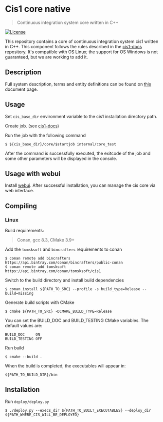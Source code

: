 # Cis1 core native

> Continuous integration system core written in C++

[![License](http://img.shields.io/:license-mit-blue.svg?style=flat-square)](http://badges.mit-license.org)

This repository contains a core of continuous integration system cis1 written in C++.
This component follows the rules described in the [cis1-docs](https://github.com/tomsksoft-llc/cis1-docs/ "cis1 documentation") repository.
It's compatible with OS Linux; the support for OS Windows is not guaranteed, but we are working to add it.

## Description

Full system description, terms and entity definitions can be found on [this](https://github.com/tomsksoft-llc/cis1-docs/blob/master/overview.md "cis1 overview") document page.

## Usage

Set `cis_base_dir` environment variable to the cis1 installation directory path.

Create job. (see [cis1-docs](https://github.com/tomsksoft-llc/cis1-docs/ "cis1 documentation"))

Run the job with the following command

```console
$ ${cis_base_dir}/core/$startjob internal/core_test
```

After the command is successfully executed, the exitcode of the job and some other parameters will be displayed in the console.

## Usage with webui

Install [webui](https://github.com/tomsksoft-llc/cis1-webui-native-srv-cpp).
After successful installation, you can manage the cis core via web interface.

## Compiling

### Linux

Build requirements:
> Conan, gcc 8.3, CMake 3.9+

Add the `tomsksoft` and `bincrafters` requirements to conan

```console
$ conan remote add bincrafters https://api.bintray.com/conan/bincrafters/public-conan
$ conan remote add tomsksoft https://api.bintray.com/conan/tomsksoft/cis1
```

Switch to the build directory and install build dependencies

```console
$ conan install ${PATH_TO_SRC} --profile -s build_type=Release --build=missing
```

Generate build scripts with CMake

```console
$ cmake ${PATH_TO_SRC} -DCMAKE_BUILD_TYPE=Release
```

You can set the BUILD_DOC and BUILD_TESTING CMake variables.
The default values are:

```
BUILD_DOC     ON
BUILD_TESTING OFF
```

Run build

```console
$ cmake --build .
```

When the build is completed, the executables will appear in:

```console
${PATH_TO_BUILD_DIR}/bin
```

## Installation

Run `deploy/deploy.py`

```console
$ ./deploy.py --execs_dir ${PATH_TO_BUILT_EXECUTABLES} --deploy_dir ${PATH_WHERE_CIS_WILL_BE_DEPLOYED}
```
